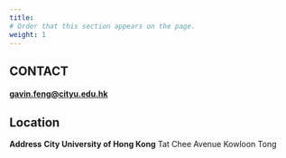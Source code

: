 ```yaml
---
title: 
# Order that this section appears on the page.
weight: 1
---
```


## CONTACT
#### gavin.feng@cityu.edu.hk

## Location
**Address**
**City University of Hong Kong**
Tat Chee Avenue
Kowloon Tong
